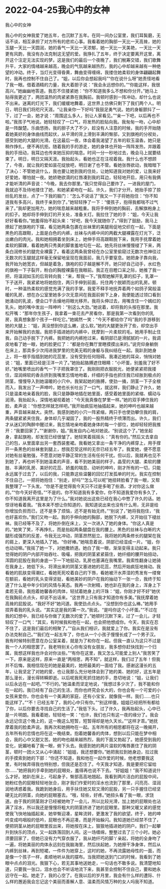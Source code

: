 # 2022-04-25我心中的女神



我心中的女神



我心中的女神我爱了她五年，也沉默了五年。在同一间办公室里，我们耳鬓磨，无话不谈，相互承担了对方所有的悲欢心事。我看着她的胸部一天比一天高耸，她的玉腿一天比一天圆润，她的香气一天比一天浓郁，她一天比一天美艳，一天比一天更有风韵，我没有办法克制这无望的爱。我挣扎了五年，终于决定要离开这里，离开这个注定无法实现的梦。这是我们的最后一个夜晚了，我们觥筹交错，我们歌舞升平，大家的情绪越来越高，晚会的气氛越来越热烈，我的心中却越来越有一种绝望的冲动。终于，当灯光变得昏黄，舞曲变得缠绵，我搂住她柔软的身体翩翩起舞时，我再也控制不住自己了。“姐，以后你会想起我吗”“你在说什么呀”她责怪地看了我一眼。借着酒精的力量，我大着胆子说：“我会永远想你的。”“你能这样，我很高兴。”她幽幽地答道。我忍不住搂紧她：“你不知道我多么不想和你分开。”她马上贴得我更近了，两团温热的肉紧紧靠在我胸前。我顿时感到一阵冲动，却什么也说不出来。迷离的灯光下，我们缓缓地舞着，这世界上仿佛只剩下了我们两个人。明日，明日我们将咫尺天涯。“让我亲你一下好吗”我鼓足勇气说。她的身躯颤抖了一下，过了一会，她才说：“周围这么多人，别让人家看见。”“亲一下吧，以后再也不啦。”我孩子气地说。她轻轻叹了一口气，将发热的脸贴向我。我匆匆一吻，心中却是一阵酸楚。乐曲悠扬，我的胆子大了不少，趁没有人注意的时候，我的手开始随着她美好的身体曲线而起伏，从平滑的背上滑到丰满的臀部，又到旗袍的分衩处，感受到她的大腿的光滑。在这最后一夜，体会着我渴望了五年的软玉温香。她只是稍作挣扎，便不再抗拒。随着我的手的游走，她的身体也开始一阵阵发热，并跟着我的手扭动，我耳边也传来她压抑的喘息。时间一分一秒地过去，晚会马上就要结束了。明日，明日又隔天涯。我抬起头，看她也正在注视着我。我什么也不想顾了，今夜，就让我的爱如昙花绽放吧，明日谢了也不管。看她张唇欲动，我暗暗下了决心：不管她说什么，我也要让她到我的住处，让她知道我对她的爱，让我来好好爱她，哪怕就一夜。她娇艳欲滴的红唇凑到我的耳边，轻轻地开启，用只有我俩才能听清的声音说：“今晚，我去你那里。”我只觉得自己要炸了。一进我的屋门，我就迫不及待地搂住了她，和她紧紧吻在一起。许久，我们才分开。她抬手掠了掠纷乱的发丝，点了一下我的脑门：“怎么不说话了”我又一下子将她抱住：“你不知道我有多高兴，我终于亲到你了。”她轻轻挣了一下：“傻孩子，抱得我都喘不过气来了。”我却更加用力，她的喘息越来越粗重。我将手伸到她的胸前，去解旗袍身上的扣子。她却将手伸到灯的开关处，准备关灯。我拉住了她的手：“姐，今天让我好好看看你。”她羞得抬不起头来：“好吧，我今天就随你了。”得到了鼓励，我马上撩起了她旗袍的下摆，看见她两条包裹在丝袜里的美腿局促地交织在一起，下面是黑色的高跟鞋，上面是白色的内裤，丝袜与内裤中间的两截大腿裸露在灯光下，泛出嫩白的肉光。我和她相拥着坐到床上，她伸手将高跟鞋脱下来，我用手抚摩着她柔软的脚踝，看着她两只秀美的脚害羞地勾在一起。她先将丝袜慢慢褪了下来，两条白润修长的腿完全裸露了。看着这两条我曾经在办公室里偷窥过无数次也神往过无数次的玉腿就这样毫无保留地呈现在我面前，我几乎要窒息。她把身子靠向我，我开始为她宽衣，但越是着急，旗袍的扣子越是解不开。她只好自己动手，水红色的旗袍一下子裂开，粉白的胸膛裸露在我眼前。我正在目瞪口呆之际，她推了我一把，将温润如玉的后背转向我：“来，帮我一下。”我帮她解开乳罩的扣子，乳罩一下子送开，我紧紧地将她抱住，两只手伸到前面，托住两个脱颖而出的乳房。顿时，一种温热柔软的感觉充满了我的手掌。我爱不释手地抚弄着两个如鸽子窝般温暖的乳房，想在办公室里她多少次无意间在我面前俯下上身，我便能透过领口看到她涌动的乳波，便会口干舌燥地将眼光移开。我将头伸过去，用嘴含住一个嫣红的乳头，她的嘴中发出一阵呻吟：“别这么大劲。”她说着，却将我的头按在那里。我松开嘴：“那年你生孩子，我拿着一束花去产房看你，那是我第一次看到你的乳房，我真想象那个孩子一样吃它。”她嫣然一笑：“今天不都给你了吗”我的手游移到她的大腿上：“姐，真没想到你这么嫩，这么软。”她的大腿更张开了些，却空出手来开始解我的衣服。我把手插进她的内裤中，抚摩到一片柔软的毛。她用手制止住我，自己动手脱下了内裤。我把她的内裤抢过来，看阴部已是滑腻腻的一片。我调皮地看了她一眼，她的脸更红了：“都是你在舞厅里瞎摸摸出来的。”说完仰身躺倒在床上，那具多少次闯进我梦里的完美无暇的身躯与我纠结在一起。我趴到她身上，将一根手指插到她的花蕊里，没有受到任何阻碍。我凑近她的耳朵，悄悄对她说：“姐，里面已经是汪洋一片了。”她抬起胳膊遮住眼睛：“小坏蛋，别羞我了好不好。”她嘴里喷出的香气一下子把我罩住了。我刚刚把衣服脱光，她便紧紧把我搂住，湿润绵软的香舌挤到我嘴里忘情地吻着，纤细的手指也抓住我已经胀到极点的阴茎，慢慢导入到她温暖的小穴中。我架起她的胳膊，使劲一捅，阴茎一下子全根而入，我发出了一声呻吟，她也长长吐出了一口气，就这样，我们静止了许久，她只是温柔地亲着我的脸，我只是静静地插在她里面，感受着她里面的紧缩、蠕动与润滑。我抬起头，深情地凝视着她：“今天我真像在梦里一样。”她的双手捧住我的脸，柔声说：“你想怎样就怎样吧。”我开始疯狂地抽插起来，她的呻吟也越来越重，声音越来越大。突然，我感到她的小穴一阵紧缩，两只手也使劲攀住我的肩，两条腿紧紧夹住我，身体却几乎凝固了，我的一股热精终于喷薄而出。许久，我们才从迷幻的陶醉中醒过来，我忘情地亲吻着她身体的每一个部位，她却轻轻把我推开：“我要回家了。”“谢谢你，姐。”我发自内心地对她说。“别说这个了。”她坐起身，拿起旗袍，却发现已经很皱了。她轻笑着摇摇头：“真有你的。”然后又去拿自己的包，从里面拿出另一套西装套裙。我看她又拿出一条干净的内裤穿上，用手撑开一条黑色的丝袜套到腿上，想我忍受这样的无奈已经五年了。我爱她，便不愿意对她有丝毫勉强，不愿意对她平静正常的生活有任何干扰。但以后，我就再也见不到她了，再也听不到她温柔的声音，看不到她美丽的样子。晶莹的大腿、柔软的腰肢、丰满的乳房、美好的花蕊、娇羞的喘息、动听的呻吟，刚才所有的一切，只能永远属于过去了，以后的我，只能靠这些温馨的回忆打发孤单的时光。我实在控制不住自己，一把将她抱住：“别走，好吗”“怎么可以呢”她扭转脸看了我一眼，又帮我整理了一下头发。“你是不是觉得我今天只不过是多喝了些酒，才对你这么做的。”“你今天好奇怪。”“不是的。你不知道我有多爱你，你不知道我爱你有多久了，你不知道我离开这里是为了什么。”我对她说出这些已经在我心中憋了许久的话。她惊讶地看着我。“我本来不想让你知道的，我知道说出来也没有什么用，无非是给你增加负担而已，还不是多了烦恼，还不是有始无终。”“别说了，”她将我抱住，“我也好喜欢你。”我们又吻一起。我的手伸向她的胸部，她脱下内裤，又开始往下褪丝袜。我已经等不及了，将她扑倒在床上，又一次进入了她的身体。“你这人真是的。”她笑了笑，不再挣扎，而是抬起两条腿盘在我的腰上。黑色的丝袜与白晰的大腿形成强烈的反差，令我无比冲动，阴茎昂然挺立。我将她的两条修长的腿架在我的肩上，更深入地插入了她。“你好棒。”她喘息着说，阴部已经湿成一片。“姐，你也动动嘛。”我摇了她一下，对她撒娇道。她白了我一眼，渐渐变得主动起来。我只觉得她的阴户内部开始吞吐、吸嘬，把我的阴茎紧紧箍住，她纤细的腰开始扭动，浑圆的屁股在我的身底一下一下地挺动，乳房也塞满在我嘴里。我索性翻身让她骑在我身上，她低下头，将滑出来的阴茎又塞进她的花蕊，然后开始疯狂地耸动。我看她的肌肤变得潮红，看她死死咬着自己的下唇，看她被汗水弄湿的秀发有一缕耷在额前，看她的乳头变得坚挺，看她美妙的阴户在我的抽动下一张一合，我终于知道了什么是中年少妇的风情与美态。我再一次射精，她也趴在我的身上，浑身上下柔若无骨。我抱着她馨香的肉体，轻拭着她身上的汗珠：“姐，你刚才好不好”她伏在我胸前点点头，却说不出话来。“这世界上只有我才知道你有多美。”我抚摩着她高耸的屁股说。“我好不好”她问道。我使劲点点头。“没想到你也这么棒。”她用手捏弄着我的乳头说。“其实这是我的第一次。”我说。“是吗你这个小坏蛋。”“不过在我的幻想中，我已经与你做了无数次的爱了。”她顿时沉默下来，过了一会儿，才轻轻叹了一口气：“其实，有时候我和他在一起，也会把他想成你。今天，我实在忍不住了，这是我们最后的相聚了。”“自从我们相识，我就爱上了你。我实在是没有办法克制自己。”“我们在一起五年了，你也从一个小孩子慢慢长成了一个男子汉。我有时候特别愿意在办公室呆着，就是为了和你在一起。但我一直认为这只不过是我一个人的相思罢了。我老特别关心你有没有女朋友，我多想你赶快找到一个归属，我想这样我也许会对你淡些。”“有你在这里，我又怎么可能爱上别人”我苦笑了一下。原来是这样，原来一直是“两相思，两不知”，就这样，我们过了五年！但我并不后悔，我相信现在的她是最美的，她把最美的一面给了我。感谢这漫长的五年，让我坚定了对她的爱，也让我那么充分地体会到了她的美、她的好，这五年是那么漫长，漫长得转瞬即逝。以后呢我死死抓住她的手，恳切地说：“姐，让我们以后永远在一起吧。”“不行的。”她温柔而坚定地说，“我想过多少次了，我不能和你在一起的。我已经有了自己的生活，而你也终究会长大的，你也会有一个可爱的小女孩来爱你，你也会有一个美满的家庭，还有小宝宝，就像我一样。我们……也只能这样了。”“不！已经五年了，我的心中只有你。”“别这样傻。姐姐已经把所有都给了你，以后你要去寻找自己的生活了。”我低下头。过了许久，我再抬起头，心中已是一片明朗。我看着她，轻轻地一笑：“也许，我们也只有这一夜的缘分了。我会永远记住这个晚上的，这一晚这么短暂，短暂得却是地久天长。”“这样才乖。”她抚摩着我的脸柔声说。我再次和她拥吻在一起。五年所有的相思都将在这一晚揭开，五年所有的恋情也将在这一晚结束。抱着她馨香的肉体，想到以后只能在梦中相会，我的心中又甜又苦。她的吻也越来越热烈，我的下面又勃起了。她感受到我的变化，妩媚地看了我一眼，俯下头去。我感到她的两片温软的嘴唇裹住了我的阴茎，顿时一团火又从心中涌起：“姐姐，我还想要你。”她把我拉到她身边，拉过我的手摸索到她的下部：“你还不知道，我和他在一起作爱的时候，他老想要我这里，有时候弄得我也特别想，但我还是忍住了。今天我才知道，我是要把它留给你……”她把我的手牵到她的屁眼处，羞得再也说不下去。“好姐姐！”我不知道说什么才好。她趴在床上，弓起身子，臀部高高地翘起。我看到两片洁白的屁股中间，她粉红色的屁眼轻轻地张合，刚才我们作爱时的淫水也流到了那里，闪亮亮、湿润润地诱惑着我。我跪到她身后，用手扶住她又软又滑的屁股，另一只手握住已经坚硬无比的阴茎，向她的屁眼塞去。“哦，轻些，好疼。”她扭头看了我一眼，求饶道。由于我的阴茎刚才已经被她吻了一会儿，所以比较光滑，加上她的屁眼处也沾满了淫水，所以我还是慢慢将粗大的阴茎挤进了她的屁眼里。那种又暖又紧的感觉使我飞快地抽插起来，她举臀迎凑，星眸流转，更激发了我的欲望。终于，她的呻吟变成呜咽般的低吟，屁眼也不再迎凑，而是开始躲闪。我知道她已经禁不住了，便把阴茎从她的屁眼里拔出来，将她按在床上，狠狠地插进她的阴户。我们一起攀升到快乐的顶点，又一起跌落回到人间。这一场缠绵，整整过去了三个小时。她必须要回家了，但她已没有力气穿衣服了，我从她纤巧的脚丫亲起，将她的全身吻了一遍，将她美丽的肉体永远刻在我脑海里，然后扶起她，为她擦干净身体，然后从内裤到丝袜，再到短裙，一件件为她穿上，这时的她，不再流露她母性的一面，而是像一个孩子一样，柔顺地听从我的摆布。当我把她送到门口的时候，我看到了她眼中点点的泪光。我狠下心，若无其事地送她走，一句话也不敢多说。我清楚地知道，只要我一张口，泪水也会不听话地流下来，我甚至会控制不住自己，要和她永远守在一起。她走了，我的心空了。在我以后的岁月里，我会有什么样的遭际、什么样的邂逅我会忘记这个美丽而善解人意、温柔而风情万种的女人吗我不知道。


